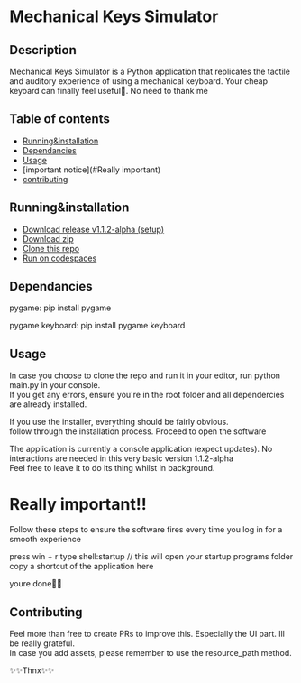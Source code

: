 
# Mechanical Keys Simulator

## Description
Mechanical Keys Simulator is a Python application that replicates the tactile and auditory experience of using a mechanical keyboard.
Your cheap keyoard can finally feel useful🙂. No need to thank me

## Table of contents

- [Running&installation](#Running&installation)
- [Dependancies](#Dependancies)
- [Usage](#usage)
- [important notice](#Really important)
- [contributing](#contributing)

## Running&installation

- [Download release v1.1.2-alpha (setup)](https://github.com/VictorCodebase/mechanical-keyboard-simulator/releases/download/v1.1.2-alpha/MechanicalKeysSim_Setup_build_v1.1.2_Win.exe)
- [Download zip](https://github.com/VictorCodebase/mechanical-keyboard-simulator/archive/refs/tags/v1.1.2-alpha.zip)
- [Clone this repo](https://github.com/VictorCodebase/mechanical-keyboard-simulator.git)
- [Run on codespaces](https://github.com/VictorCodebase/mechanical-keyboard-simulator?openIn=GitHub%20Codespaces)

## Dependancies

pygame: pip install pygame  

pygame keyboard: pip install pygame keyboard

## Usage

In case you choose to clone the repo and run it in your editor, run python main.py in your console.  
If you get any errors, ensure you're in the root folder and all dependercies are already installed.

If you use the installer, everything should be fairly obvious.  
follow through the installation process. Proceed to open the software  

The application is currently a console application (expect updates). No interactions are needed in this very basic version 1.1.2-alpha  
Feel free to leave it to do its thing whilst in background.



# Really important!!
Follow these steps to ensure the software fires every time you log in for a smooth experience

press win + r
type shell:startup // this will open your startup programs folder
copy a shortcut of the application here

youre done🎉🎉

## Contributing

Feel more than free to create PRs to improve this. Especially the UI part. Ill be really grateful.  
In case you add assets, please remember to use the resource_path method.


✨✨Thnx✨✨

